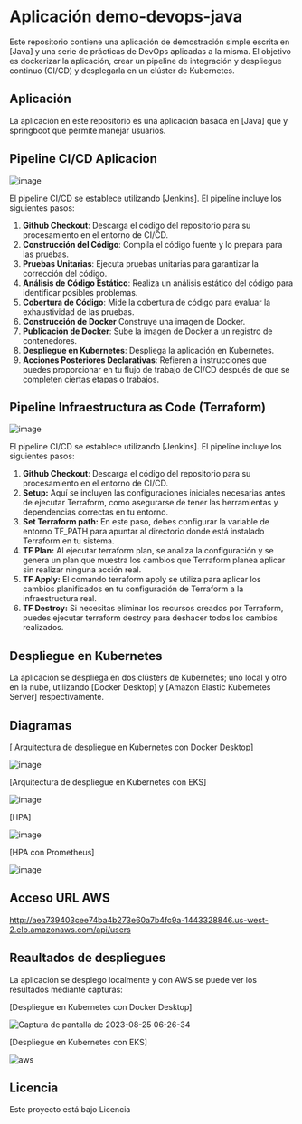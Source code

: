 # Aplicación demo-devops-java 

Este repositorio contiene una aplicación de demostración simple escrita en [Java] y una serie de prácticas de DevOps aplicadas a la misma. El objetivo es dockerizar la aplicación, crear un pipeline de integración y despliegue continuo (CI/CD) y desplegarla en un clúster de Kubernetes.

## Aplicación

La aplicación en este repositorio es una aplicación basada en [Java] que y springboot que permite manejar usuarios.


## Pipeline CI/CD Aplicacion

![image](https://github.com/kevinspo94/demo-devops-java/assets/86612020/db80ff98-37e4-4f3d-8b0f-a5d16d63fc5d)



El pipeline CI/CD se establece utilizando [Jenkins]. El pipeline incluye los siguientes pasos:

1. **Github Checkout**: Descarga el código del repositorio para su procesamiento en el entorno de CI/CD.
2. **Construcción del Código**: Compila el código fuente y lo prepara para las pruebas.
3. **Pruebas Unitarias**: Ejecuta pruebas unitarias para garantizar la corrección del código.
4. **Análisis de Código Estático**: Realiza un análisis estático del código para identificar posibles problemas.
5. **Cobertura de Código**: Mide la cobertura de código para evaluar la exhaustividad de las pruebas.
6. **Construcción de Docker** Construye una imagen de Docker.
7. **Publicación de Docker**:  Sube la imagen de Docker a un registro de contenedores.
8. **Despliegue en Kubernetes**: Despliega la aplicación en Kubernetes.
9. **Acciones Posteriores Declarativas**: Refieren a instrucciones que puedes proporcionar en tu flujo de trabajo de CI/CD después de que se completen ciertas etapas o trabajos.


## Pipeline Infraestructura as Code (Terraform)

![image](https://github.com/kevinspo94/demo-devops-java/assets/86612020/5e802037-c81a-45c7-a73c-8ce49b0dd376)

El pipeline CI/CD se establece utilizando [Jenkins]. El pipeline incluye los siguientes pasos:

1. **Github Checkout**: Descarga el código del repositorio para su procesamiento en el entorno de CI/CD.
2. **Setup:** Aquí se incluyen las configuraciones iniciales necesarias antes de ejecutar Terraform, como asegurarse de tener las herramientas y dependencias correctas en tu entorno.
3. **Set Terraform path:** En este paso, debes configurar la variable de entorno TF_PATH para apuntar al directorio donde está instalado Terraform en tu sistema.
4. **TF Plan:** Al ejecutar terraform plan, se analiza la configuración y se genera un plan que muestra los cambios que Terraform planea aplicar sin realizar ninguna acción real.
5. **TF Apply:** El comando terraform apply se utiliza para aplicar los cambios planificados en tu configuración de Terraform a la infraestructura real.
6. **TF Destroy:** Si necesitas eliminar los recursos creados por Terraform, puedes ejecutar terraform destroy para deshacer todos los cambios realizados.




## Despliegue en Kubernetes

La aplicación se despliega en dos clústers de Kubernetes; uno local y otro en la nube, utilizando [Docker Desktop] y [Amazon Elastic Kubernetes Server] respectivamente. 


## Diagramas

[ Arquitectura de despliegue en Kubernetes con Docker Desktop]

![image](https://github.com/kevinspo94/demo-devops-java/assets/86612020/a48cda3f-8466-4969-a93a-1f7a787c2ba9)



[Arquitectura de despliegue en Kubernetes con EKS]

![image](https://github.com/kevinspo94/demo-devops-java/assets/86612020/91f105da-3132-4cf5-816d-28a8e482feae)



[HPA]

![image](https://github.com/kevinspo94/demo-devops-java/assets/86612020/9c62db60-26e4-420f-b9cc-e1d84a8414b3)


[HPA con Prometheus]


![image](https://github.com/kevinspo94/demo-devops-java/assets/86612020/d32effd9-d79c-4f72-9609-0a43661e6ec5)


## Acceso URL AWS

http://aea739403cee74ba4b273e60a7b4fc9a-1443328846.us-west-2.elb.amazonaws.com/api/users

## Reaultados de despliegues

La aplicación se desplego localmente y con AWS se puede ver los resultados mediante capturas:

[Despliegue en Kubernetes con Docker Desktop]


![Captura de pantalla de 2023-08-25 06-26-34](https://github.com/kevinspo94/demo-devops-java/assets/86612020/3b344cd0-0ed8-4ec9-a6a3-add535ced19c)



[Despliegue en Kubernetes con EKS]



![aws](https://github.com/kevinspo94/demo-devops-java/assets/86612020/b12e43a0-3ae5-4fce-92e7-e73494292457)



## Licencia

Este proyecto está bajo Licencia


